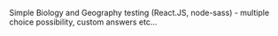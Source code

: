 Simple Biology and Geography testing (React.JS, node-sass) - multiple choice possibility, custom answers etc...
